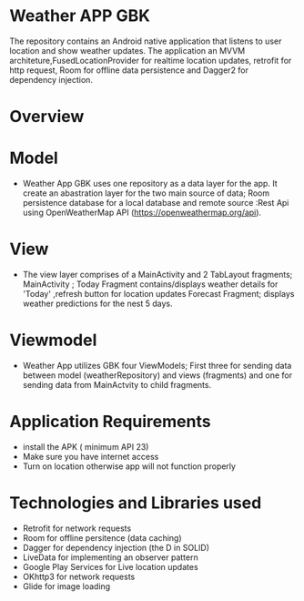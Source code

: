 # Weather APP GBK
The repository contains an Android native application that listens to user location and show weather updates. The application an MVVM architeture,FusedLocationProvider for realtime location updates, retrofit for http request, Room for offline data persistence and Dagger2 for dependency injection.
# Overview 
# Model 
- Weather App GBK uses one repository as a data layer for the app. It create an abastration layer for the two main source of data;  Room persistence database for a local database and remote source :Rest Api using OpenWeatherMap API (https://openweathermap.org/api).
# View 
- The view layer comprises of a MainActivity and 2 TabLayout fragments; MainActivity ; Today Fragment contains/displays weather details for 'Today' ,refresh button for location updates Forecast Fragment; displays weather predictions for the nest 5 days.
# Viewmodel 
- Weather App utilizes GBK four ViewModels; First three for sending data between model (weatherRepository) and views (fragments) and one for sending data from MainActvity to child fragments.
# Application Requirements
- install the APK ( minimum API 23)
- Make sure you have internet access
- Turn on location otherwise app will not function properly
# Technologies and Libraries used
- Retrofit for network requests
- Room for offline persitence (data caching)
- Dagger for dependency injection (the D in SOLID)
- LiveData for implementing an observer pattern
- Google Play Services for Live location updates
- OKhttp3 for network requests
- Glide for image loading
